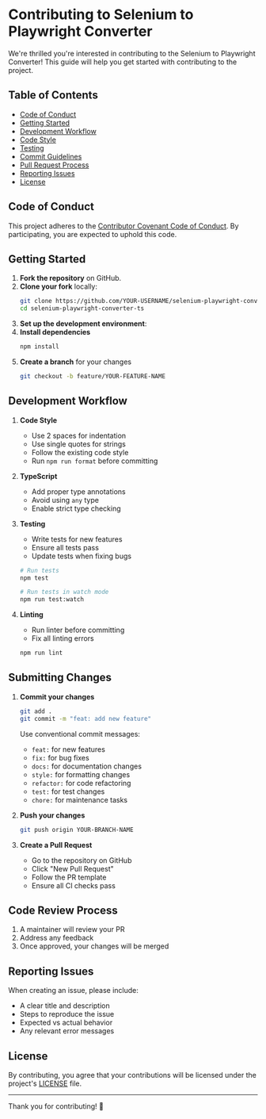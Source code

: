 # Contributing to Selenium to Playwright Converter

We're thrilled you're interested in contributing to the Selenium to Playwright Converter! This guide will help you get started with contributing to the project.

## Table of Contents

- [Code of Conduct](#code-of-conduct)
- [Getting Started](#getting-started)
- [Development Workflow](#development-workflow)
- [Code Style](#code-style)
- [Testing](#testing)
- [Commit Guidelines](#commit-guidelines)
- [Pull Request Process](#pull-request-process)
- [Reporting Issues](#reporting-issues)
- [License](#license)

## Code of Conduct

This project adheres to the [Contributor Covenant Code of Conduct](CODE_OF_CONDUCT.md). By participating, you are expected to uphold this code.

## Getting Started

1. **Fork the repository** on GitHub.
2. **Clone your fork** locally:
   ```bash
   git clone https://github.com/YOUR-USERNAME/selenium-playwright-converter-ts.git
   cd selenium-playwright-converter-ts
   ```
3. **Set up the development environment**:
3. **Install dependencies**
   ```bash
   npm install
   ```
4. **Create a branch** for your changes
   ```bash
   git checkout -b feature/YOUR-FEATURE-NAME
   ```

## Development Workflow

1. **Code Style**
   - Use 2 spaces for indentation
   - Use single quotes for strings
   - Follow the existing code style
   - Run `npm run format` before committing

2. **TypeScript**
   - Add proper type annotations
   - Avoid using `any` type
   - Enable strict type checking

3. **Testing**
   - Write tests for new features
   - Ensure all tests pass
   - Update tests when fixing bugs
   ```bash
   # Run tests
   npm test
   
   # Run tests in watch mode
   npm run test:watch
   ```

4. **Linting**
   - Run linter before committing
   - Fix all linting errors
   ```bash
   npm run lint
   ```

## Submitting Changes

1. **Commit your changes**
   ```bash
   git add .
   git commit -m "feat: add new feature"
   ```
   
   Use conventional commit messages:
   - `feat:` for new features
   - `fix:` for bug fixes
   - `docs:` for documentation changes
   - `style:` for formatting changes
   - `refactor:` for code refactoring
   - `test:` for test changes
   - `chore:` for maintenance tasks

2. **Push your changes**
   ```bash
   git push origin YOUR-BRANCH-NAME
   ```

3. **Create a Pull Request**
   - Go to the repository on GitHub
   - Click "New Pull Request"
   - Follow the PR template
   - Ensure all CI checks pass

## Code Review Process

1. A maintainer will review your PR
2. Address any feedback
3. Once approved, your changes will be merged

## Reporting Issues

When creating an issue, please include:
- A clear title and description
- Steps to reproduce the issue
- Expected vs actual behavior
- Any relevant error messages

## License

By contributing, you agree that your contributions will be licensed under the project's [LICENSE](LICENSE) file.

---

Thank you for contributing! :tada:
